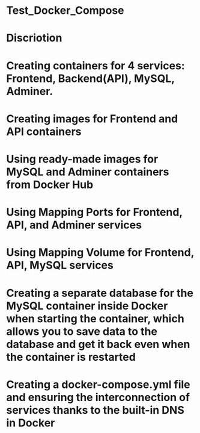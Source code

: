 # Test_Docker_Compose
# Discriotion
# Creating containers for 4 services: Frontend, Backend(API), MySQL, Adminer.
# Creating images for Frontend and API containers
# Using ready-made images for MySQL and Adminer containers from Docker Hub
# Using Mapping Ports for Frontend, API, and Adminer services
# Using Mapping Volume for Frontend, API, MySQL services
# Creating a separate database for the MySQL container inside Docker when starting the container, which allows you to save data to the database and get it back even when the container is restarted 
# Creating a docker-compose.yml file and ensuring the interconnection of services thanks to the built-in DNS in Docker

